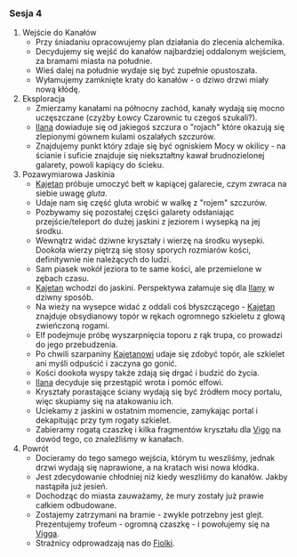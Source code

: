 ### Sesja 4
1. Wejście do Kanałów
    * Przy śniadaniu opracowujemy plan działania do zlecenia alchemika.
    * Decydujemy się wejść do kanałów najbardziej oddalonym wejściem, za bramami miasta na południe.
    * Wieś dalej na południe wydaje się być zupełnie opustoszała.
    * Wyłamujemy zamknięte kraty do kanałów - o dziwo drzwi miały nową kłódę.
2. Eksploracja
    * Zmierzamy kanałami na północny zachód, kanały wydają się mocno uczęszczane (czyżby Łowcy Czarownic tu czegoś szukali?).
    * [Ilana](#g_ilana) dowiaduje się od jakiegoś szczura o "rojach" które okazują się zlepionymi gównem kulami oszalałych szczurów.
    * Znajdujemy punkt który zdaje się być ogniskiem Mocy w okilicy - na ścianie i suficie znajduje się niekształtny kawał brudnozielonej galarety, powoli kapiący do ścieku.
3. Pozawymiarowa Jaskinia
    * [Kajetan](#g_kajetan) próbuje umoczyć bełt w kapiącej galarecie, czym zwraca na siebie uwagę *gluta*.
    * Udaje nam się część gluta wrobić w walkę z "rojem" szczurów.
    * Pozbywamy się pozostałej części galarety odsłaniając przejście/teleport do dużej jaskini z jeziorem i wysepką na jej środku. 
    * Wewnątrz widać dziwne kryształy i wierzę na środku wysepki. Dookoła wierzy piętrzą się stosy sporych rozmiarów kości, definitywnie nie należących do ludzi. 
    * Sam piasek wokół jeziora to te same kości, ale przemielone w zębach czasu.
    * [Kajetan](#g_kajetan) wchodzi do jaskini. Perspektywa załamuje się  dla [Ilany](#g_ilana) w dziwny sposób.
    * Na wieży na wysepce widać z oddali coś błyszczącego - [Kajetan](#g_kajetan) znajduje obsydianowy topór w rękach ogromnego szkieletu z głową zwieńczoną rogami.
    * Elf podejmuje próbę wyszarpnięcia toporu z rąk trupa, co prowadzi do jego przebudzenia.
    * Po chwili szarpaniny [Kajetanowi](#g_kajetan) udaje się zdobyć topór, ale szkielet ani myśli odpuścić i zaczyna go gonić.
    * Kości dookoła wyspy także zdają się drgać i budzić do życia.
    * [Ilana](#g_ilana) decyduje się przestąpić wrota i pomóc elfowi.
    * Kryształy porastające ściany wydają się być źródłem mocy portalu, więc skupiamy się na atakowaniu ich.
    * Uciekamy z jaskini w ostatnim momencie, zamykając portal i dekapitując przy tym rogaty szkielet.
    * Zabieramy rogatą czaszkę i kilka fragmentów kryształu dla [Vigo](#p_viggo_regner) na dowód tego, co znaleźliśmy w kanałach.
4. Powrót
    * Docieramy do tego samego wejścia, którym tu weszliśmy, jednak drzwi wydają się naprawione, a na kratach wisi nowa kłódka.
    * Jest zdecydowanie chłodniej niż kiedy weszliśmy do kanałów. Jakby nastąpiła już jesień. 
    * Dochodząc do miasta zauważamy, że mury zostały już prawie całkiem odbudowane.
    * Zostajemy zatrzymani na bramie - zwykle potrzebny jest glejt. Prezentujemy trofeum - ogromną czaszkę - i powołujemy się na [Vigga](#p_viggo_regner).
    * Strażnicy odprowadzają nas do [Fiolki](#l_fiolka_zdrowia).